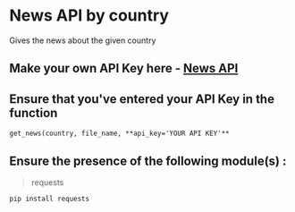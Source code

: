 # News API by country
 Gives the news about the given country
## Make your own API Key here -  [News API](https://newsapi.org/)
## Ensure that you've entered your API Key in the function 
```
get_news(country, file_name, **api_key='YOUR API KEY'**
```


## Ensure the presence of the following module(s) :
> requests

```
pip install requests
```

